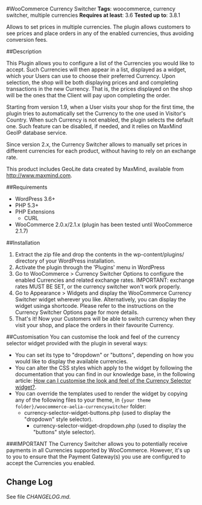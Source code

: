 #WooCommerce Currency Switcher
**Tags**: woocommerce, currency switcher, multiple currencies
**Requires at least**: 3.6
**Tested up to**: 3.8.1

Allows to set prices in multiple currencies. The plugin allows customers to see prices and place orders in any of the enabled currencies, thus avoiding conversion fees.

##Description

This Plugin allows you to configure a list of the Currencies you would like to accept. Such Currencies will then appear in a list, displayed as a widget, which your Users can use to choose their preferred Currency. Upon selection, the shop will be both displaying prices and and completing transactions in the new Currency. That is, the prices displayed on the shop will be the ones that the Client will pay upon completing the order.

Starting from version 1.9, when a User visits your shop for the first time, the plugin tries to automatically set the Currency to the one used in Visitor's Country. When such Currency is not enabled, the plugin selects the default one. Such feature can be disabled, if needed, and it relies on MaxMind GeoIP database service.

Since version 2.x, the Currency Switcher allows to manually set prices in different currencies for each product, without having to rely on an exchange rate.

This product includes GeoLite data created by MaxMind, available from http://www.maxmind.com.

##Requirements

* WordPress 3.6+
* PHP 5.3+
* PHP Extensions
    * CURL
* WooCommerce 2.0.x/2.1.x (plugin has been tested until WooCommerce 2.1.7)

##Installation

1. Extract the zip file and drop the contents in the wp-content/plugins/ directory of your WordPress installation.
2. Activate the plugin through the 'Plugins' menu in WordPress
3. Go to WooCommerce > Currency Switcher Options to configure the enabled Currencies and related exchange rates. IMPORTANT: exchange rates MUST BE SET, or the currency switcher won't work properly.
4. Go to Appearance > Widgets and display the WooCommerce Currency Switcher widget wherever you like. Alternatively, you can display the widget usinga shortcode. Please refer to the instructions on the Currency Switcher Options page for more details.
5. That's it! Now your Customers will be able to switch currency when they visit your shop, and place the orders in their favourite Currency.

##Customisation
You can customise the look and feel of the currency selector widget provided with the plugin in several ways:
* You can set its type to "dropdown" or "buttons", depending on how you would like to display the available currencies.
* You can alter the CSS styles which apply to the widget by following the documentation that you can find in our knowledge base, in the following article: [How can I customise the look and feel of the Currency Selector widget?](https://aelia.freshdesk.com/support/solutions/articles/121622-how-can-i-customise-the-look-and-feel-of-the-currency-selector).
* You can override the templates used to render the widget by copying any of the following files to your theme, in `{your theme folder}/woocommerce-aelia-currencyswitcher` folder:
  * currency-selector-widget-buttons.php (used to display the "dropdown" style selector).
	* currency-selector-widget-dropdown.php (used to display the "buttons" style selector).

###IMPORTANT
The Currency Switcher allows you to potentially receive payments in all Currencies supported by WooCommerce. However, it's up to you to ensure that the Payment Gateway(s) you use are configured to accept the Currencies you enabled.

## Change Log
See file *CHANGELOG.md*.
